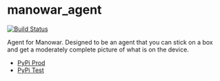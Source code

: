# manowar_agent

[![Build Status](https://travis-ci.org/chalbersma/manowar_agent.svg?branch=master)](https://travis-ci.org/chalbersma/manowar_agent)

Agent for Manowar. Designed to be an agent that you can stick on a box and
get a moderately complete picture of what is on the device.

* [PyPi Prod](https://pypi.org/project/manowar-agent/)
* [PyPi Test](https://test.pypi.org/project/manowar-agent/)

